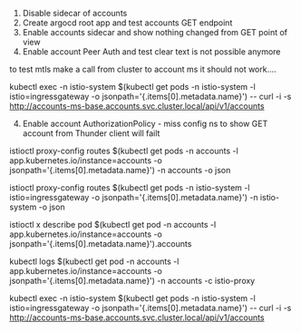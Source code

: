 1. Disable sidecar of accounts 
2. Create argocd root app and test accounts GET endpoint
2. Enable accounts sidecar and show nothing changed from GET point of view
3. Enable account Peer Auth and test clear text is not possible anymore

to test mtls make a call from cluster to account ms it should not work....

kubectl exec -n istio-system $(kubectl get pods -n istio-system -l istio=ingressgateway -o jsonpath='{.items[0].metadata.name}') -- curl -i -s  http://accounts-ms-base.accounts.svc.cluster.local/api/v1/accounts


4. Enable account AuthorizationPolicy - miss config ns to show GET account from Thunder client will failt




istioctl proxy-config routes $(kubectl get pods -n accounts -l app.kubernetes.io/instance=accounts -o jsonpath='{.items[0].metadata.name}') -n accounts -o json

istioctl proxy-config routes $(kubectl get pods -n istio-system -l istio=ingressgateway -o jsonpath='{.items[0].metadata.name}') -n istio-system -o json

istioctl x describe pod $(kubectl get pod -n accounts -l app.kubernetes.io/instance=accounts -o jsonpath='{.items[0].metadata.name}').accounts

kubectl logs $(kubectl get pod -n accounts -l app.kubernetes.io/instance=accounts -o jsonpath='{.items[0].metadata.name}') -n accounts -c istio-proxy

kubectl exec -n istio-system $(kubectl get pods -n istio-system -l istio=ingressgateway -o jsonpath='{.items[0].metadata.name}') -- curl -i -s  http://accounts-ms-base.accounts.svc.cluster.local/api/v1/accounts